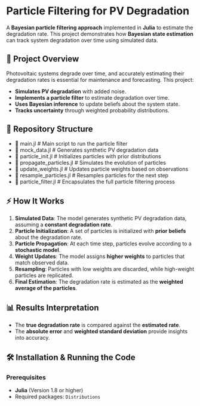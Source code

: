 # Particle Filtering for PV Degradation
A **Bayesian particle filtering approach** implemented in **Julia** to estimate the degradation rate. This project demonstrates how **Bayesian state estimation** can track system degradation over time using simulated data.

## 🚀 Project Overview
Photovoltaic systems degrade over time, and accurately estimating their degradation rates is essential for maintenance and forecasting. This project:
- **Simulates PV degradation** with added noise.
- **Implements a particle filter** to estimate degradation over time.
- **Uses Bayesian inference** to update beliefs about the system state.
- **Tracks uncertainty** through weighted probability distributions.

## 📂 Repository Structure
- 📄 main.jl # Main script to run the particle filter 
- 📄 mock_data.jl # Generates synthetic PV degradation data 
- 📄 particle_init.jl # Initializes particles with prior distributions 
- 📄 propagate_particles.jl # Simulates the evolution of particles 
- 📄 update_weights.jl # Updates particle weights based on observations 
- 📄 resample_particles.jl # Resamples particles for the next step 
- 📄 particle_filter.jl # Encapsulates the full particle filtering process 


## ⚡ How It Works
1. **Simulated Data**: The model generates synthetic PV degradation data, assuming a **constant degradation rate**.
2. **Particle Initialization**: A set of particles is initialized with **prior beliefs** about the degradation rate.
3. **Particle Propagation**: At each time step, particles evolve according to a **stochastic model**.
4. **Weight Updates**: The model assigns **higher weights** to particles that match observed data.
5. **Resampling**: Particles with low weights are discarded, while high-weight particles are replicated.
6. **Final Estimation**: The degradation rate is estimated as the **weighted average of the particles**.

## 📊 Results Interpretation
- The **true degradation rate** is compared against the **estimated rate**.
- The **absolute error** and **weighted standard deviation** provide insights into accuracy.

## 🛠 Installation & Running the Code
### Prerequisites
- **Julia** (Version 1.8 or higher)
- Required packages: `Distributions`
